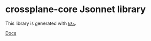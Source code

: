 # crossplane-core Jsonnet library

This library is generated with [`k8s`](https://github.com/jsonnet-libs/k8s).

[Docs](https://jsonnet-libs.github.io/crossplane-core-libsonnet)
